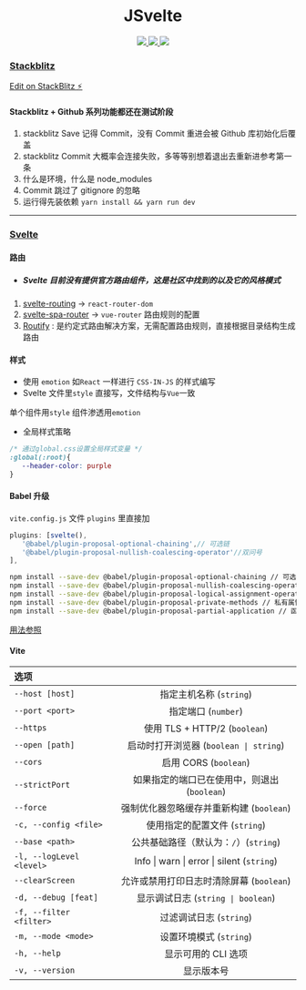 <h1 align="center">JSvelte</h1>

<p align="center">
  <a href="https://vitejs.cn/" target="_blank">
      <img src="https://img.shields.io/badge/Vite-4.0.0-646CFF?logo=Vite">
  </a>
  <a href="https://www.sveltejs.cn" target="_blank">
      <img src="https://img.shields.io/badge/Svelte-3.54.0-ff3e00?logo=Svelte">
  </a>
  <a href="https://developer.stackblitz.com/" target="_blank">
      <img src="https://img.shields.io/badge/Stackblitz-dev_tool-1374ef?logo=StackBlitz" >
  </a>
</p>


### [Stackblitz](https://stackblitz.com)

[Edit on StackBlitz ⚡️](https://stackblitz.com/edit/jsvelte)

#### Stackblitz + Github 系列功能都还在测试阶段

1. stackblitz Save 记得 Commit，没有 Commit 重进会被 Github 库初始化后覆盖
2. stackblitz Commit 大概率会连接失败，多等等别想着退出去重新进参考第一条
3. 什么是环境，什么是 node_modules
4. Commit 跳过了 gitignore 的忽略
5. 运行得先装依赖 `yarn install && yarn run dev`

---

### [Svelte](https://www.sveltejs.cn/)

#### 路由

- ##### Svelte 目前没有提供官方路由组件，这是社区中找到的以及它的风格模式

1. [svelte-routing](https://github.com/EmilTholin/svelte-routing) -> `react-router-dom`
2. [svelte-spa-router](https://github.com/ItalyPaleAle/svelte-spa-router) -> `vue-router` 路由规则的配置
3. [Routify](https://www.routify.dev) : 是约定式路由解决方案，无需配置路由规则，直接根据目录结构生成路由

#### 样式

- 使用 `emotion` 如`React` 一样进行 `CSS-IN-JS` 的样式编写
- Svelte 文件里`style` 直接写，文件结构与`Vue`一致

单个组件用`style`
组件渗透用`emotion`

- 全局样式策略

```css
/* 通过global.css设置全局样式变量 */
:global(:root){
   --header-color: purple
}
```

#### Babel 升级

`vite.config.js` 文件 `plugins` 里直接加

```js
plugins: [svelte(),
   '@babel/plugin-proposal-optional-chaining',// 可选链
   '@babel/plugin-proposal-nullish-coalescing-operator'//双问号
],
```

```bash
npm install --save-dev @babel/plugin-proposal-optional-chaining // 可选链
npm install --save-dev @babel/plugin-proposal-nullish-coalescing-operator // 合并操作符
npm install --save-dev @babel/plugin-proposal-logical-assignment-operators // 短路符
npm install --save-dev @babel/plugin-proposal-private-methods // 私有属性关键词"#"
npm install --save-dev @babel/plugin-proposal-partial-application // 函数科里化
```

[用法参照](https://nidhoggdjoking.gitee.io/#/js/future)

#### Vite

| 选项 |  |
| :----- | :---: |
| `--host [host]` | 指定主机名称 (`string`) |
| `--port <port>` | 指定端口 (`number`) |
| `--https` | 使用 TLS + HTTP/2 (`boolean`) |
| `--open [path]` | 启动时打开浏览器 (`boolean \| string`) |
| `--cors` | 启用 CORS (`boolean`) |
| `--strictPort` | 如果指定的端口已在使用中，则退出 (`boolean`) |
| `--force` | 强制优化器忽略缓存并重新构建 (`boolean`) |
| `-c, --config <file>` | 使用指定的配置文件 (`string`) |
| `--base <path>` | 公共基础路径（默认为：`/`）(`string`) |
| `-l, --logLevel <level>` | Info \| warn \| error \| silent (`string`) |
| `--clearScreen` | 允许或禁用打印日志时清除屏幕 (`boolean`) |
| `-d, --debug [feat]` | 显示调试日志 (`string \| boolean`) |
| `-f, --filter <filter>` | 过滤调试日志 (`string`) |
| `-m, --mode <mode>` | 设置环境模式 (`string`) |
| `-h, --help` | 显示可用的 CLI 选项 |
|`-v, --version` | 显示版本号 |
